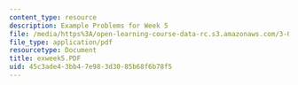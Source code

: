 ```yaml
---
content_type: resource
description: Example Problems for Week 5
file: /media/https%3A/open-learning-course-data-rc.s3.amazonaws.com/3-00-thermodynamics-of-materials-fall-2002/45c3ade43bb47e983d3085b68f6b78f5_exweek5.PDF
file_type: application/pdf
resourcetype: Document
title: exweek5.PDF
uid: 45c3ade4-3bb4-7e98-3d30-85b68f6b78f5
---
```

